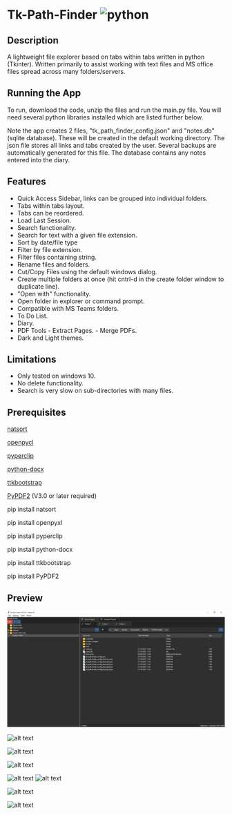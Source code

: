 # Tk-Path-Finder ![python](https://img.shields.io/badge/python-3.6+-blue)

## Description
A lightweight file explorer based on tabs within tabs written in python (Tkinter). Written primarily to assist working with text files and MS office files spread across many folders/servers.

## Running the App
To run, download the code, unzip the files and run the main.py file. You will need several python libraries installed which are listed further below.

Note the app creates 2 files, "tk_path_finder_config.json" and "notes.db" (sqlite database). These will be created in the default working directory. The json file stores all links and tabs created by the user. Several backups are automatically generated for this file. The database contains any notes entered into the diary.

## Features
  - Quick Access Sidebar, links can be grouped into individual folders.
  - Tabs within tabs layout.
  - Tabs can be reordered.
  - Load Last Session.
  - Search functionality.
  - Search for text with a given file extension.
  - Sort by date/file type
  - Filter by file extension.
  - Filter files containing string.
  - Rename files and folders.
  - Cut/Copy Files using the default windows dialog.
  - Create multiple folders at once (hit cntrl-d in the create folder window to duplicate line).
  - "Open with" functionality.
  - Open folder in explorer or command prompt.
  - Compatible with MS Teams folders.
  - To Do List.
  - Diary.
  - PDF Tools
		- Extract Pages.
		- Merge PDFs.
  - Dark and Light themes.

## Limitations
  - Only tested on windows 10.
  - No delete functionality.
  - Search is very slow on sub-directories with many files.

## Prerequisites

[natsort](https://natsort.readthedocs.io/en/master/)

[openpycl](https://openpyxl.readthedocs.io/en/stable/)

[pyperclip](https://pypi.org/project/pyperclip/)

[python-docx](https://python-docx.readthedocs.io/en/latest/)

[ttkbootstrap](https://ttkbootstrap.readthedocs.io/en/latest/)

[PyPDF2](https://pypi.org/project/PyPDF2/) (V3.0 or later required)

pip install natsort

pip install openpyxl

pip install pyperclip

pip install python-docx

pip install ttkbootstrap

pip install PyPDF2


## Preview
![Main](images/main_image.PNG)

![alt text](https://imgur.com/trjQ4QE.png)

![alt text](https://imgur.com/haNY5f5.png)

![alt text](https://i.imgur.com/oJ79w68.png)

![alt text](https://i.imgur.com/Ms0HQ7l.png
)
![alt text](https://i.imgur.com/C4p6s9J.png)

![alt text](https://i.imgur.com/AOYEmRY.png)

![alt text](https://imgur.com/6sxzTjR.png)




